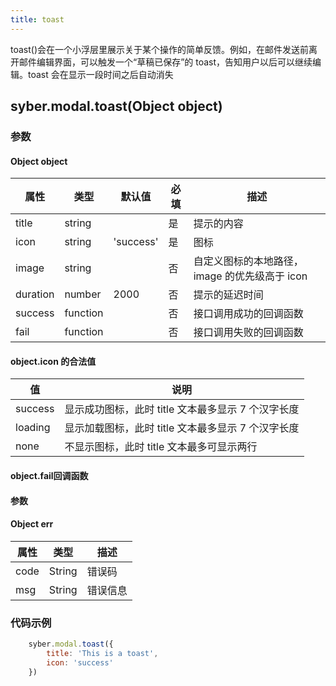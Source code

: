 ```yaml
---
title: toast
---
```


toast()会在一个小浮层里展示关于某个操作的简单反馈。例如，在邮件发送前离开邮件编辑界面，可以触发一个“草稿已保存”的 toast，告知用户以后可以继续编辑。toast 会在显示一段时间之后自动消失


## syber.modal.toast(Object object)
### 参数
#### Object object
| 属性     | 类型  | 默认值 | 必填 | 描述                         |
| ---------- | ------- | -------- | -------- | -------------------------- |
| title | string | | 是 | 提示的内容 |
| icon | string | 'success' | 是 | 图标 |
| image | string |  | 否 | 自定义图标的本地路径，image 的优先级高于 icon |
| duration | number | 2000 | 否 | 提示的延迟时间 |
| success | function |  |  否     | 接口调用成功的回调函数      |
| fail   | function |  |  否     | 接口调用失败的回调函数      |


#### object.icon 的合法值
| 值     | 说明    |       
| ---------- | ------- | 
| success | 显示成功图标，此时 title 文本最多显示 7 个汉字长度 |
| loading | 显示加载图标，此时 title 文本最多显示 7 个汉字长度 |
| none | 不显示图标，此时 title 文本最多可显示两行 |


#### object.fail回调函数
#### 参数
#### Object err
| 属性 | 类型  | 描述 |
| -- | -- | -- |
| code | String | 错误码 |
| msg | String  | 错误信息 |

### 代码示例
```javascript
    syber.modal.toast({
        title: 'This is a toast',
        icon: 'success'
    })
```
